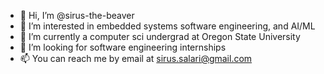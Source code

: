 - 👋 Hi, I’m @sirus-the-beaver
- 👀 I’m interested in embedded systems software engineering, and AI/ML
- 🌱 I’m currently a computer sci undergrad at Oregon State University
- 💞️ I’m looking for software engineering internships
- 📫 You can reach me by email at sirus.salari@gmail.com

<!---
sirus-the-beaver/sirus-the-beaver is a ✨ special ✨ repository because its `README.md` (this file) appears on your GitHub profile.
You can click the Preview link to take a look at your changes.
--->
